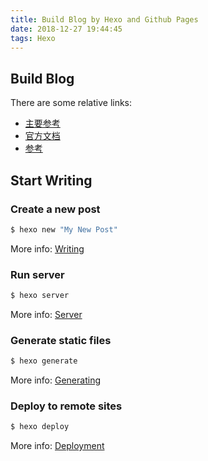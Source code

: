 ```yaml
---
title: Build Blog by Hexo and Github Pages
date: 2018-12-27 19:44:45
tags: Hexo
---
```


## Build Blog
There are some relative links:
- [主要参考](https://lihthub.github.io/2017/09/19/blogging-with-hexo/#Github-Pages)
- [官方文档](https://hexo.io/zh-cn/docs)
- [参考](https://www.lovebxm.com/2018/06/24/hexo-github-blog/#%E5%85%B3%E8%81%94-Hexo-%E4%B8%8E-GitHub)

## Start Writing

### Create a new post

``` bash
$ hexo new "My New Post"
```

More info: [Writing](https://hexo.io/docs/writing.html)

### Run server

``` bash
$ hexo server
```

More info: [Server](https://hexo.io/docs/server.html)

### Generate static files

``` bash
$ hexo generate
```

More info: [Generating](https://hexo.io/docs/generating.html)

### Deploy to remote sites

``` bash
$ hexo deploy
```

More info: [Deployment](https://hexo.io/docs/deployment.html)
